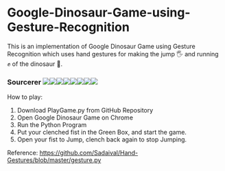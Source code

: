 # Google-Dinosaur-Game-using-Gesture-Recognition
This is an implementation of Google Dinosaur Game using Gesture Recognition which uses hand gestures for making the jump 🖐 and running ✊ of the dinosaur 🦖.

### Sourcerer [![](https://sourcerer.io/fame/ParthPathak27/ParthPathak27/Google-Dinosaur-Game-using-Gesture-Recognition/images/0)](https://sourcerer.io/fame/ParthPathak27/ParthPathak27/Google-Dinosaur-Game-using-Gesture-Recognition/links/0)[![](https://sourcerer.io/fame/ParthPathak27/ParthPathak27/Google-Dinosaur-Game-using-Gesture-Recognition/images/1)](https://sourcerer.io/fame/ParthPathak27/ParthPathak27/Google-Dinosaur-Game-using-Gesture-Recognition/links/1)[![](https://sourcerer.io/fame/ParthPathak27/ParthPathak27/Google-Dinosaur-Game-using-Gesture-Recognition/images/2)](https://sourcerer.io/fame/ParthPathak27/ParthPathak27/Google-Dinosaur-Game-using-Gesture-Recognition/links/2)[![](https://sourcerer.io/fame/ParthPathak27/ParthPathak27/Google-Dinosaur-Game-using-Gesture-Recognition/images/3)](https://sourcerer.io/fame/ParthPathak27/ParthPathak27/Google-Dinosaur-Game-using-Gesture-Recognition/links/3)[![](https://sourcerer.io/fame/ParthPathak27/ParthPathak27/Google-Dinosaur-Game-using-Gesture-Recognition/images/4)](https://sourcerer.io/fame/ParthPathak27/ParthPathak27/Google-Dinosaur-Game-using-Gesture-Recognition/links/4)[![](https://sourcerer.io/fame/ParthPathak27/ParthPathak27/Google-Dinosaur-Game-using-Gesture-Recognition/images/5)](https://sourcerer.io/fame/ParthPathak27/ParthPathak27/Google-Dinosaur-Game-using-Gesture-Recognition/links/5)[![](https://sourcerer.io/fame/ParthPathak27/ParthPathak27/Google-Dinosaur-Game-using-Gesture-Recognition/images/6)](https://sourcerer.io/fame/ParthPathak27/ParthPathak27/Google-Dinosaur-Game-using-Gesture-Recognition/links/6)[![](https://sourcerer.io/fame/ParthPathak27/ParthPathak27/Google-Dinosaur-Game-using-Gesture-Recognition/images/7)](https://sourcerer.io/fame/ParthPathak27/ParthPathak27/Google-Dinosaur-Game-using-Gesture-Recognition/links/7)

How to play:

1. Download PlayGame.py from GitHub Repository
2. Open Google Dinosaur Game on Chrome
3. Run the Python Program
4. Put your clenched fist in the Green Box, and start the game.
5. Open your fist to Jump, clench back again to stop Jumping.


Reference: https://github.com/Sadaival/Hand-Gestures/blob/master/gesture.py
